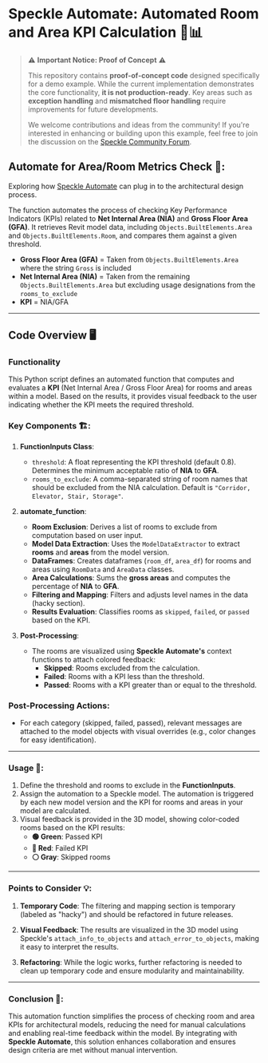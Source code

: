 # Speckle Automate: Automated Room and Area KPI Calculation 🏢📊

> ⚠️ **Important Notice: Proof of Concept** ⚠️  
> 
> This repository contains **proof-of-concept code** designed specifically for a demo example. While the current implementation demonstrates the core functionality, **it is not production-ready**. Key areas such as **exception handling** and **mismatched floor handling** require improvements for future developments.  
> 
> We welcome contributions and ideas from the community! If you're interested in enhancing or building upon this example, feel free to join the discussion on the [Speckle Community Forum](https://speckle.community/).  


## Automate for Area/Room Metrics Check 📐: 
Exploring how [Speckle Automate](https://www.speckle.systems/product/automate) can plug in to the architectural design process.

The function automates the process of checking Key Performance Indicators (KPIs) related to **Net Internal Area (NIA)** and **Gross Floor Area (GFA)**. It retrieves Revit model data, including `Objects.BuiltElements.Area` and `Objects.BuiltElements.Room`, and compares them against a given threshold.

- **Gross Floor Area (GFA)** = Taken from `Objects.BuiltElements.Area` where the string `Gross` is included
- **Net Internal Area (NIA)** = Taken from the remaining `Objects.BuiltElements.Area` but excluding usage designations from the `rooms_to_exclude`
- **KPI** = NIA/GFA

---

## **Code Overview** 🖥️

### **Functionality**
This Python script defines an automated function that computes and evaluates a **KPI** (Net Internal Area / Gross Floor Area) for rooms and areas within a model. Based on the results, it provides visual feedback to the user indicating whether the KPI meets the required threshold.

### **Key Components** 🏗️:
1. **FunctionInputs Class**:
   - `threshold`: A float representing the KPI threshold (default 0.8). Determines the minimum acceptable ratio of **NIA** to **GFA**.
   - `rooms_to_exclude`: A comma-separated string of room names that should be excluded from the NIA calculation. Default is `"Corridor, Elevator, Stair, Storage"`.

2. **automate_function**:
   - **Room Exclusion**: Derives a list of rooms to exclude from computation based on user input.
   - **Model Data Extraction**: Uses the `ModelDataExtractor` to extract **rooms** and **areas** from the model version.
   - **DataFrames**: Creates dataframes (`room_df`, `area_df`) for rooms and areas using `RoomData` and `AreaData` classes.
   - **Area Calculations**: Sums the **gross areas** and computes the percentage of **NIA** to **GFA**.
   - **Filtering and Mapping**: Filters and adjusts level names in the data (hacky section).
   - **Results Evaluation**: Classifies rooms as `skipped`, `failed`, or `passed` based on the KPI.

3. **Post-Processing**:
   - The rooms are visualized using **Speckle Automate's** context functions to attach colored feedback:
     - **Skipped**: Rooms excluded from the calculation.
     - **Failed**: Rooms with a KPI less than the threshold.
     - **Passed**: Rooms with a KPI greater than or equal to the threshold.

### **Post-Processing Actions**:
- For each category (skipped, failed, passed), relevant messages are attached to the model objects with visual overrides (e.g., color changes for easy identification).

---

### **Usage** 🚀:
1. Define the threshold and rooms to exclude in the **FunctionInputs**.
2. Assign the automation to a Speckle model. The automation is triggered by each new model version and the KPI for rooms and areas in your model are calculated.
3. Visual feedback is provided in the 3D model, showing color-coded rooms based on the KPI results:
   - **🟢 Green**: Passed KPI
   - **🔴 Red**: Failed KPI
   - **⚪ Gray**: Skipped rooms

---

### **Points to Consider** 💡:
1. **Temporary Code**: The filtering and mapping section is temporary (labeled as "hacky") and should be refactored in future releases.
   
2. **Visual Feedback**: The results are visualized in the 3D model using Speckle's `attach_info_to_objects` and `attach_error_to_objects`, making it easy to interpret the results.

3. **Refactoring**: While the logic works, further refactoring is needed to clean up temporary code and ensure modularity and maintainability.

---

### **Conclusion** 🎉:
This automation function simplifies the process of checking room and area KPIs for architectural models, reducing the need for manual calculations and enabling real-time feedback within the model. By integrating with **Speckle Automate**, this solution enhances collaboration and ensures design criteria are met without manual intervention.

